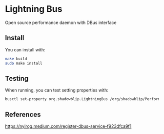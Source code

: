 # Lightning Bus

Open source performance daemon with DBus interface

## Install

You can install with:

```bash
make build
sudo make install
```

## Testing

When running, you can test setting properties with:

```bash
busctl set-property org.shadowblip.LightningBus /org/shadowblip/Performance/CPU/Core11 org.shadowblip.CPU.Core Online "b" False
```

## References

https://nyirog.medium.com/register-dbus-service-f923dfca9f1
